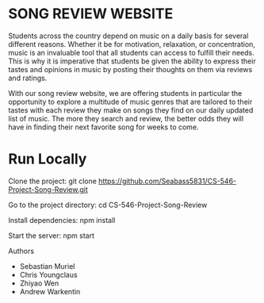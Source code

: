 # SONG REVIEW WEBSITE

Students across the country depend on music on a daily basis for several different reasons. Whether it be for motivation, relaxation, or concentration, music is an invaluable tool that all students can access to fulfill their needs. This is why it is imperative that students be given the ability to express their tastes and opinions in music by posting their thoughts on them via reviews and ratings.

With our song review website, we are offering students in particular the opportunity to explore a multitude of music genres that are tailored to their tastes with each review they make on songs they find on our daily updated list of music.  The more they search and review, the better odds they will have in finding their next favorite song for weeks to come.

# Run Locally

Clone the project: git clone https://github.com/Seabass5831/CS-546-Project-Song-Review.git

Go to the project directory: cd CS-546-Project-Song-Review

Install dependencies: npm install

Start the server: npm start

Authors
- Sebastian Muriel
- Chris Youngclaus
- Zhiyao Wen
- Andrew Warkentin
